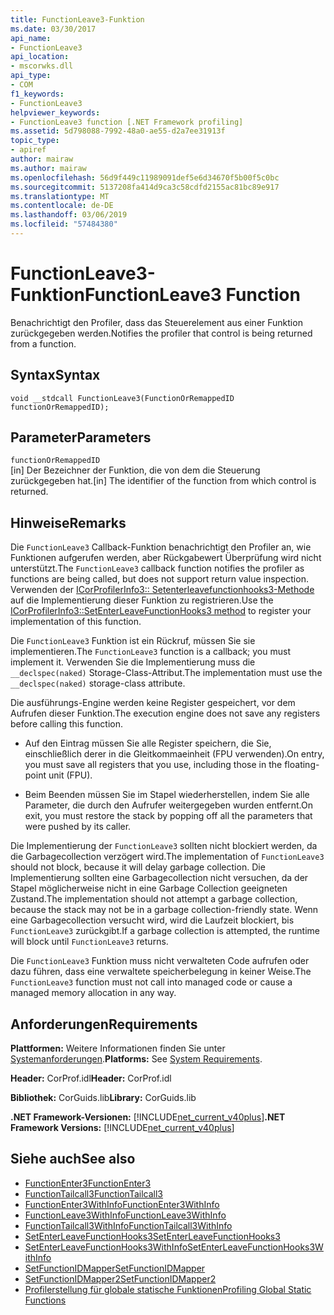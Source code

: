 ```yaml
---
title: FunctionLeave3-Funktion
ms.date: 03/30/2017
api_name:
- FunctionLeave3
api_location:
- mscorwks.dll
api_type:
- COM
f1_keywords:
- FunctionLeave3
helpviewer_keywords:
- FunctionLeave3 function [.NET Framework profiling]
ms.assetid: 5d798088-7992-48a0-ae55-d2a7ee31913f
topic_type:
- apiref
author: mairaw
ms.author: mairaw
ms.openlocfilehash: 56d9f449c11989091def5e6d34670f5b00f5c0bc
ms.sourcegitcommit: 5137208fa414d9ca3c58cdfd2155ac81bc89e917
ms.translationtype: MT
ms.contentlocale: de-DE
ms.lasthandoff: 03/06/2019
ms.locfileid: "57484380"
---
```

# <a name="functionleave3-function"></a><span data-ttu-id="5c268-102">FunctionLeave3-Funktion</span><span class="sxs-lookup"><span data-stu-id="5c268-102">FunctionLeave3 Function</span></span>
<span data-ttu-id="5c268-103">Benachrichtigt den Profiler, dass das Steuerelement aus einer Funktion zurückgegeben werden.</span><span class="sxs-lookup"><span data-stu-id="5c268-103">Notifies the profiler that control is being returned from a function.</span></span>  
  
## <a name="syntax"></a><span data-ttu-id="5c268-104">Syntax</span><span class="sxs-lookup"><span data-stu-id="5c268-104">Syntax</span></span>  
  
```  
void __stdcall FunctionLeave3(FunctionOrRemappedID functionOrRemappedID);  
```  
  
## <a name="parameters"></a><span data-ttu-id="5c268-105">Parameter</span><span class="sxs-lookup"><span data-stu-id="5c268-105">Parameters</span></span>  
 `functionOrRemappedID`  
 <span data-ttu-id="5c268-106">[in] Der Bezeichner der Funktion, die von dem die Steuerung zurückgegeben hat.</span><span class="sxs-lookup"><span data-stu-id="5c268-106">[in] The identifier of the function from which control is returned.</span></span>  
  
## <a name="remarks"></a><span data-ttu-id="5c268-107">Hinweise</span><span class="sxs-lookup"><span data-stu-id="5c268-107">Remarks</span></span>  
 <span data-ttu-id="5c268-108">Die `FunctionLeave3` Callback-Funktion benachrichtigt den Profiler an, wie Funktionen aufgerufen werden, aber Rückgabewert Überprüfung wird nicht unterstützt.</span><span class="sxs-lookup"><span data-stu-id="5c268-108">The `FunctionLeave3` callback function notifies the profiler as functions are being called, but does not support return value inspection.</span></span> <span data-ttu-id="5c268-109">Verwenden der [ICorProfilerInfo3:: Setenterleavefunctionhooks3-Methode](../../../../docs/framework/unmanaged-api/profiling/icorprofilerinfo3-setenterleavefunctionhooks3-method.md) auf die Implementierung dieser Funktion zu registrieren.</span><span class="sxs-lookup"><span data-stu-id="5c268-109">Use the [ICorProfilerInfo3::SetEnterLeaveFunctionHooks3 method](../../../../docs/framework/unmanaged-api/profiling/icorprofilerinfo3-setenterleavefunctionhooks3-method.md) to register your implementation of this function.</span></span>  
  
 <span data-ttu-id="5c268-110">Die `FunctionLeave3` Funktion ist ein Rückruf, müssen Sie sie implementieren.</span><span class="sxs-lookup"><span data-stu-id="5c268-110">The `FunctionLeave3` function is a callback; you must implement it.</span></span> <span data-ttu-id="5c268-111">Verwenden Sie die Implementierung muss die `__declspec(naked)` Storage-Class-Attribut.</span><span class="sxs-lookup"><span data-stu-id="5c268-111">The implementation must use the `__declspec(naked)` storage-class attribute.</span></span>  
  
 <span data-ttu-id="5c268-112">Die ausführungs-Engine werden keine Register gespeichert, vor dem Aufrufen dieser Funktion.</span><span class="sxs-lookup"><span data-stu-id="5c268-112">The execution engine does not save any registers before calling this function.</span></span>  
  
-   <span data-ttu-id="5c268-113">Auf den Eintrag müssen Sie alle Register speichern, die Sie, einschließlich derer in die Gleitkommaeinheit (FPU verwenden).</span><span class="sxs-lookup"><span data-stu-id="5c268-113">On entry, you must save all registers that you use, including those in the floating-point unit (FPU).</span></span>  
  
-   <span data-ttu-id="5c268-114">Beim Beenden müssen Sie im Stapel wiederherstellen, indem Sie alle Parameter, die durch den Aufrufer weitergegeben wurden entfernt.</span><span class="sxs-lookup"><span data-stu-id="5c268-114">On exit, you must restore the stack by popping off all the parameters that were pushed by its caller.</span></span>  
  
 <span data-ttu-id="5c268-115">Die Implementierung der `FunctionLeave3` sollten nicht blockiert werden, da die Garbagecollection verzögert wird.</span><span class="sxs-lookup"><span data-stu-id="5c268-115">The implementation of `FunctionLeave3` should not block, because it will delay garbage collection.</span></span> <span data-ttu-id="5c268-116">Die Implementierung sollten eine Garbagecollection nicht versuchen, da der Stapel möglicherweise nicht in eine Garbage Collection geeigneten Zustand.</span><span class="sxs-lookup"><span data-stu-id="5c268-116">The implementation should not attempt a garbage collection, because the stack may not be in a garbage collection-friendly state.</span></span> <span data-ttu-id="5c268-117">Wenn eine Garbagecollection versucht wird, wird die Laufzeit blockiert, bis `FunctionLeave3` zurückgibt.</span><span class="sxs-lookup"><span data-stu-id="5c268-117">If a garbage collection is attempted, the runtime will block until `FunctionLeave3` returns.</span></span>  
  
 <span data-ttu-id="5c268-118">Die `FunctionLeave3` Funktion muss nicht verwalteten Code aufrufen oder dazu führen, dass eine verwaltete speicherbelegung in keiner Weise.</span><span class="sxs-lookup"><span data-stu-id="5c268-118">The `FunctionLeave3` function must not call into managed code or cause a managed memory allocation in any way.</span></span>  
  
## <a name="requirements"></a><span data-ttu-id="5c268-119">Anforderungen</span><span class="sxs-lookup"><span data-stu-id="5c268-119">Requirements</span></span>  
 <span data-ttu-id="5c268-120">**Plattformen:** Weitere Informationen finden Sie unter [Systemanforderungen](../../../../docs/framework/get-started/system-requirements.md).</span><span class="sxs-lookup"><span data-stu-id="5c268-120">**Platforms:** See [System Requirements](../../../../docs/framework/get-started/system-requirements.md).</span></span>  
  
 <span data-ttu-id="5c268-121">**Header:** CorProf.idl</span><span class="sxs-lookup"><span data-stu-id="5c268-121">**Header:** CorProf.idl</span></span>  
  
 <span data-ttu-id="5c268-122">**Bibliothek:** CorGuids.lib</span><span class="sxs-lookup"><span data-stu-id="5c268-122">**Library:** CorGuids.lib</span></span>  
  
 <span data-ttu-id="5c268-123">**.NET Framework-Versionen:** [!INCLUDE[net_current_v40plus](../../../../includes/net-current-v40plus-md.md)]</span><span class="sxs-lookup"><span data-stu-id="5c268-123">**.NET Framework Versions:** [!INCLUDE[net_current_v40plus](../../../../includes/net-current-v40plus-md.md)]</span></span>  
  
## <a name="see-also"></a><span data-ttu-id="5c268-124">Siehe auch</span><span class="sxs-lookup"><span data-stu-id="5c268-124">See also</span></span>
- [<span data-ttu-id="5c268-125">FunctionEnter3</span><span class="sxs-lookup"><span data-stu-id="5c268-125">FunctionEnter3</span></span>](../../../../docs/framework/unmanaged-api/profiling/functionenter3-function.md)
- [<span data-ttu-id="5c268-126">FunctionTailcall3</span><span class="sxs-lookup"><span data-stu-id="5c268-126">FunctionTailcall3</span></span>](../../../../docs/framework/unmanaged-api/profiling/functiontailcall3-function.md)
- [<span data-ttu-id="5c268-127">FunctionEnter3WithInfo</span><span class="sxs-lookup"><span data-stu-id="5c268-127">FunctionEnter3WithInfo</span></span>](../../../../docs/framework/unmanaged-api/profiling/functiontailcall3-function.md)
- [<span data-ttu-id="5c268-128">FunctionLeave3WithInfo</span><span class="sxs-lookup"><span data-stu-id="5c268-128">FunctionLeave3WithInfo</span></span>](../../../../docs/framework/unmanaged-api/profiling/functionleave3withinfo-function.md)
- [<span data-ttu-id="5c268-129">FunctionTailcall3WithInfo</span><span class="sxs-lookup"><span data-stu-id="5c268-129">FunctionTailcall3WithInfo</span></span>](../../../../docs/framework/unmanaged-api/profiling/functiontailcall3withinfo-function.md)
- [<span data-ttu-id="5c268-130">SetEnterLeaveFunctionHooks3</span><span class="sxs-lookup"><span data-stu-id="5c268-130">SetEnterLeaveFunctionHooks3</span></span>](../../../../docs/framework/unmanaged-api/profiling/icorprofilerinfo3-setenterleavefunctionhooks3-method.md)
- [<span data-ttu-id="5c268-131">SetEnterLeaveFunctionHooks3WithInfo</span><span class="sxs-lookup"><span data-stu-id="5c268-131">SetEnterLeaveFunctionHooks3WithInfo</span></span>](../../../../docs/framework/unmanaged-api/profiling/icorprofilerinfo3-setenterleavefunctionhooks3withinfo-method.md)
- [<span data-ttu-id="5c268-132">SetFunctionIDMapper</span><span class="sxs-lookup"><span data-stu-id="5c268-132">SetFunctionIDMapper</span></span>](../../../../docs/framework/unmanaged-api/profiling/icorprofilerinfo-setfunctionidmapper-method.md)
- [<span data-ttu-id="5c268-133">SetFunctionIDMapper2</span><span class="sxs-lookup"><span data-stu-id="5c268-133">SetFunctionIDMapper2</span></span>](../../../../docs/framework/unmanaged-api/profiling/icorprofilerinfo3-setfunctionidmapper2-method.md)
- [<span data-ttu-id="5c268-134">Profilerstellung für globale statische Funktionen</span><span class="sxs-lookup"><span data-stu-id="5c268-134">Profiling Global Static Functions</span></span>](../../../../docs/framework/unmanaged-api/profiling/profiling-global-static-functions.md)
